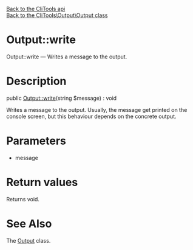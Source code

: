[Back to the CliTools api](https://github.com/lingtalfi/CliTools/blob/master/doc/api/CliTools.md)<br>
[Back to the CliTools\Output\Output class](https://github.com/lingtalfi/CliTools/blob/master/doc/api/CliTools/Output/Output.md)


Output::write
================



Output::write — Writes a message to the output.




Description
================


public [Output::write](https://github.com/lingtalfi/CliTools/blob/master/doc/api/CliTools/Output/Output/write.md)(string $message) : void




Writes a message to the output.
Usually, the message get printed on the console screen, but
this behaviour depends on the concrete output.




Parameters
================


- message

    


Return values
================

Returns void.







See Also
================

The [Output](https://github.com/lingtalfi/CliTools/blob/master/doc/api/CliTools/Output/Output.md) class.
